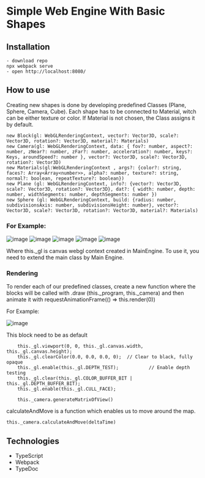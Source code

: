 # Simple Web Engine With Basic Shapes
## Installation
```
- download repo
npx webpack serve
- open http://localhost:8080/
```
## How to use
Creating new shapes is done by developing predefined Classes (Plane, Sphere, Camera, Cube). Each shape has to be connected to Material, witch can be either texture or color. If Material is not chosen, the Class assigns it by default. 
```
new Block(gl: WebGLRenderingContext, vector?: Vector3D, scale?: Vector3D, rotation?: Vector3D, material?: Materials)
new Camera(gl: WebGLRenderingContext, data: { fov?: number, aspect?: number, zNear?: number, zFar?: number, acceleration?: number, keys?: Keys, aroundSpeed?: number }, vector?: Vector3D, scale?: Vector3D, rotation?: Vector3D)
new Materials(gl:WebGLRenderingContext , args?: {color?: string, faces?: Array<Array<number>>, alpha?: number, texture?: string, normal?: boolean, repeatTexture?: boolean})
new Plane (gl: WebGLRenderingContext, info?: {vector?: Vector3D, scale?: Vector3D, rotation?: Vector3D}, dat?: { width: number, depth: number, widthSegments: number, depthSegments: number })
new Sphere (gl: WebGLRenderingContext, build: {radius: number, subdivisionsAxis: number, subdivisionsHeight: number}, vector?: Vector3D, scale?: Vector3D, rotation?: Vector3D, material?: Materials)
```
### For Example: 
![image](https://user-images.githubusercontent.com/49322534/152679790-92b3164c-405f-46b6-8065-daca56973adb.png)
![image](https://user-images.githubusercontent.com/49322534/152679797-9be32015-f71a-4db6-bd8e-6183f5efe300.png)
![image](https://user-images.githubusercontent.com/49322534/152680222-c57c3711-23d7-4be0-970e-ab8381a2afec.png)
![image](https://user-images.githubusercontent.com/49322534/152680160-987600e8-51ad-41ff-9c64-4156884cf904.png)
![image](https://user-images.githubusercontent.com/49322534/152679819-d9e3a8fa-3820-4056-b525-5f33486a9e54.png)

Where this._gl is canvas webgl context created in MainEngine. To use it, you need to extend the main class by  Main Engine.

### Rendering
To render each of our predefined classes, create a new function where the blocks will be called with .draw (this._program, this._camera) and then animate it with requestAnimationFrame(() => this.render(0))

For Example:

![image](https://user-images.githubusercontent.com/49322534/152680025-61c487db-28e8-4e24-a044-6c40bf59c944.png)

This block need to be as default 
```
    this._gl.viewport(0, 0, this._gl.canvas.width, this._gl.canvas.height);
    this._gl.clearColor(0.0, 0.0, 0.0, 0);  // Clear to black, fully opaque
    this._gl.enable(this._gl.DEPTH_TEST);           // Enable depth testing
    this._gl.clear(this._gl.COLOR_BUFFER_BIT | this._gl.DEPTH_BUFFER_BIT);
    this._gl.enable(this._gl.CULL_FACE);
    
    this._camera.generateMatrixOfView()
```
calculateAndMove is a function which enables us to move around the map.
```
this._camera.calculateAndMove(deltaTime)
```
<!-- ![code](https://github.com/MrSaper112/Projekt_Koncowy_TS/blob/main/images/EasyCreatingShapes.png) -->

## Technologies
- TypeScript
- Webpack
- TypeDoc

